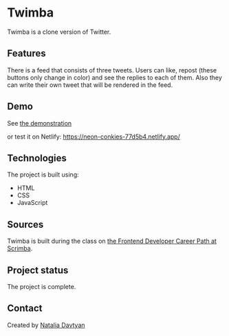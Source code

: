 # Twimba

Twimba is a clone version of Twitter.

## Features
There is a feed that consists of three tweets. Users can like, repost (these buttons only change in color) and see the replies to each of them. Also they can write their own tweet that will be rendered in the feed.

## Demo
See [the demonstration](./twimba.gif)

or test it on Netlify: https://neon-conkies-77d5b4.netlify.app/

## Technologies
The project is built using:
* HTML
* CSS
* JavaScript

## Sources
Twimba is built during the class on [the Frontend Developer Career Path at Scrimba](https://scrimba.com/learn/frontend).

## Project status
The project is complete.

## Contact
Created by [Natalia Davtyan](https://github.com/nataliadavtyan)